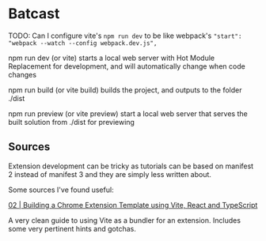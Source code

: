 # Batcast


TODO: Can I configure vite's `npm run dev` to be like webpack's 
`"start": "webpack --watch --config webpack.dev.js",`


npm run dev (or vite) starts a local web server with Hot Module Replacement for development, and will automatically change when code changes

npm run build (or vite build) builds the project, and outputs to the folder ./dist

npm run preview (or vite preview) start a local web server that serves the built solution from ./dist for previewing

## Sources

Extension development can be tricky as tutorials can be based on manifest 2 instead of manifest 3 and they are simply less written about.

Some sources I've found useful:

[02 | Building a Chrome Extension Template using Vite, React and TypeScript](https://medium.com/@jamesprivett29/02-building-a-chrome-extension-template-using-vite-react-and-typescript-d5d9912f1b40)

A very clean guide to using Vite as a bundler for an extension. Includes some very pertinent hints and gotchas.



